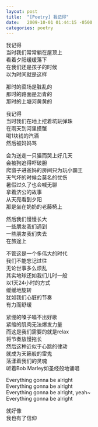 ```yaml
---
layout: post
title:  "[Poetry] 我记得"
date:   2009-10-01 01:44:15 -0500
categories: poetry
---
```


我记得\
当时我们常常躺在屋顶上\
看着夕阳缓缓落下\
在我们还是孩子的时候\
以为时间就是这样

那时的菜场是脏乱的\
那时的路面是沥青的\
那时的上塘河黄黄的

我记得\
当时我们在地上挖着坑玩弹珠\
在雨天到河里摸蟹\
喝1块钱的汽酒\
然后被妈妈骂

会为送走一只猫而哭上好几天\
会被狗追得吓破胆\
爬窗子进爸妈的房间只为玩小霸王\
天气坏的时候会莫名的忧伤\
暑假过久了也会喊无聊\
拿着济公的故事\
从天亮看到夕阳\
那是坐在奶奶的老藤椅上

然后我们慢慢长大\
一些朋友我们遇到\
一些朋友我们失去\
在旅途上

不管这是一个多伟大的时代\
我们不能忘记过往\
无论世事多么烦乱\
其实地球还如我们儿时一般\
以1天24小时的方式\
缓缓地旋转\
犹如我们心脏的节奏\
有力而舒缓

紧绷的嗓子唱不出好歌\
紧缩的肌肉无法爆发力量\
而这是我们需要的就是relax\
将节奏放慢拖长\
然后这种近似于心跳的律动\
就成为天籁般的雷鬼\
荡漾着我们的灵魂\
听着Bob Marley如圣经般地诵唱

Everything gonna be alright\
Everything gonna be alright\
Everything gonna be alright, yeah~\
Everything gonna be alright

就好像\
我也有了信仰

